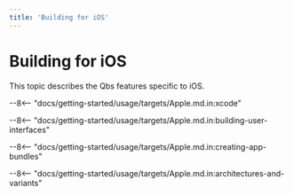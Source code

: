 ```yaml
---
title: 'Building for iOS'
---
```


# Building for iOS


This topic describes the Qbs features specific to iOS.

--8<-- "docs/getting-started/usage/targets/Apple.md.in:xcode"

--8<-- "docs/getting-started/usage/targets/Apple.md.in:building-user-interfaces"

--8<-- "docs/getting-started/usage/targets/Apple.md.in:creating-app-bundles"

--8<-- "docs/getting-started/usage/targets/Apple.md.in:architectures-and-variants"
